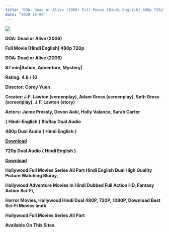 ```yaml
---
title: "DOA: Dead or Alive (2006) Full Movie [Hindi English] 480p 720p"
date: "2020-10-06"
---
```


[**![](https://1.bp.blogspot.com/-45yr5GW6qQs/Xz568SQXlbI/AAAAAAAAEew/xGC36SdQTx8x0hM0aer5Z8oyL041NEGCwCLcBGAsYHQ/s1600/deaalive.webp)**](https://1.bp.blogspot.com/-45yr5GW6qQs/Xz568SQXlbI/AAAAAAAAEew/xGC36SdQTx8x0hM0aer5Z8oyL041NEGCwCLcBGAsYHQ/s1600/deaalive.webp)

 **DOA: Dead or Alive (2006)**

**Full Movie \[Hindi English\] 480p 720p** 

**DOA: Dead or Alive (2006)**

**87 min|Action, Adventure, Mystery|**

**Rating: 4.8 / 10** 

**Director: Corey Yuen**

**Creator: J.F. Lawton (screenplay), Adam Gross (screenplay), Seth Gross (screenplay), J.F. Lawton (story)**

**Actors: Jaime Pressly, Devon Aoki, Holly Valance, Sarah Carter**

**{ Hindi-English } BluRay Dual Audio**

**480p Dual Audio { Hindi English }**

[**Download**](https://myglinks.xyz/4605)

**720p Dual Audio { Hindi English }**

[**Download**](https://myglinks.xyz/4606)

**Hollywood Full Movies Series All Part Hindi English Dual High Quality Picture Watching Bluray,**

 **Hollywood Adventure Movies In Hindi Dubbed Full Action HD, Fantasy Action Sci-Fi,**

**Horror Movies, Hollywood Hindi Dual 480P, 720P, 1080P, Download Best Sci-Fi Movies Imdb** 

**Hollywood Full Movies Series All Part**

**Available On This Sites.**
